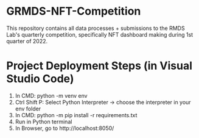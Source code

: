 # GRMDS-NFT-Competition
This repository contains all data processes + submissions to the RMDS Lab's quarterly competition, specifically NFT dashboard making during 1st quarter of 2022.

# Project Deployment Steps (in Visual Studio Code)
1. In CMD: python -m venv env
2. Ctrl Shift P: Select Python Interpreter -> choose the interpreter in your env folder
3. In CMD: python -m pip install -r requirements.txt
4. Run in Python terminal
5. In Browser, go to http://localhost:8050/
